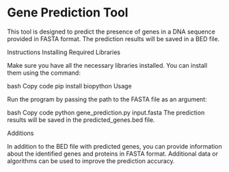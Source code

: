 # Gene Prediction Tool
This tool is designed to predict the presence of genes in a DNA sequence provided in FASTA format. The prediction results will be saved in a BED file.

Instructions
Installing Required Libraries

Make sure you have all the necessary libraries installed. You can install them using the command:

bash
Copy code
pip install biopython
Usage

Run the program by passing the path to the FASTA file as an argument:

bash
Copy code
python gene_prediction.py input.fasta
The prediction results will be saved in the predicted_genes.bed file.

Additions

In addition to the BED file with predicted genes, you can provide information about the identified genes and proteins in FASTA format.
Additional data or algorithms can be used to improve the prediction accuracy.

